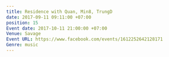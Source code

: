 ```yaml
---
title: Residence with Quan, Min8, TrungD
date: 2017-09-11 09:11:00 +07:00
position: 15
Event date: 2017-10-11 21:00:00 +07:00
Venue: Savage
Event URL: https://www.facebook.com/events/1612252642128171
Genre: music
---
```


